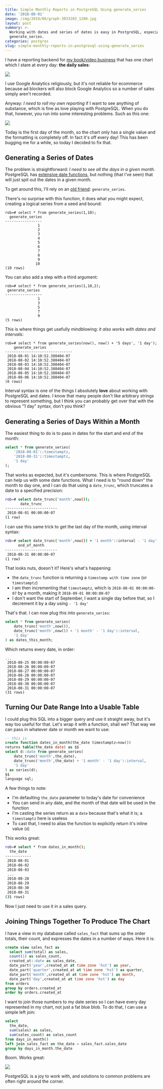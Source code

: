```yaml
---
title: Simple Monthly Reports in PostgreSQL Using generate_series
date: '2018-08-01'
image: /img/2018/08/graph-3033203_1280.jpg
layout: post
summary: >-
  Working with dates and series of dates is easy in PostgreSQL, especially using
  generate_series.
categories: postgres
slug: simple-monthly-reports-in-postgresql-using-generate_series
---
```


I have a reporting backend for [my book/video business](https://bigmachine.io) that has one chart which I stare at every day: **the daily sales**:

![](https://blog.bigmachine.io/img/screenshot_929.jpg)

I use Google Analytics religiously, but it's not reliable for ecommerce because ad blockers will also block Google Analytics so a number of sales simply aren't recorded.

Anyway: _I need to roll my own reporting_ if I want to see anything of substance, which is fine as love playing with PostgreSQL. When you do that, however, you run into some interesting problems. Such as this one:

![](https://blog.bigmachine.io/img/screenshot_930.jpg)

Today is the first day of the month, so the chart only has a single value and the formatting is completely off. In fact it's off every day! This has been bugging me for a while, so today I decided to fix that.

## Generating a Series of Dates

The problem is straightforward: _I need to see all the days in a given month_. PostgreSQL has [extensive date functions](https://www.postgresql.org/docs/10/static/functions-datetime.html), but nothing (that I've seen) that will just spit out the dates in a given month.

To get around this, I'll rely on an [old friend](https://www.postgresql.org/docs/10/static/functions-srf.html): `generate_series`.

There's no surprise with this function, it does what you might expect, creating a logical series from a seed and bound:

```
rob=# select * from generate_series(1,10);
  generate_series
-----------------
               1
               2
               3
               4
               5
               6
               7
               8
               9
              10
(10 rows)
```

You can also add a step with a third argument:

```
rob=# select * from generate_series(1,10,2);
 generate_series
-----------------
               1
               3
               5
               7
               9
(5 rows)
```

This is where things get usefully mindblowing: _it also works with dates and intervals_:

```
rob=# select * from generate_series(now(), now() + '5 days', '1 day');
    generate_series
-------------------------------
 2018-08-01 14:10:52.380404-07
 2018-08-02 14:10:52.380404-07
 2018-08-03 14:10:52.380404-07
 2018-08-04 14:10:52.380404-07
 2018-08-05 14:10:52.380404-07
 2018-08-06 14:10:52.380404-07
(6 rows)
```

Interval syntax is one of the things I absolutely **love** about working with PostgreSQL and dates. I know that many people don't like arbitrary strings to represent something, but I think you can probably get over that with the obvious "1 day" syntax, don't you think?

## Generating a Series of Days Within a Month

The easiest thing to do is to pass in dates for the start and end of the month:

```sql
select * from generate_series(
    '2018-08-01'::timestamptz,
    '2018-08-31'::timestamptz,
    '1 day'
);
```

That works as expected, but it's cumbersome. This is where PostgreSQL can help us with some date functions. What I need is to "round down" the month to day one, and I can do that using a `date_trunc`, which truncates a date to a specified precision:

```sh
rob=# select date_trunc('month',now());
       date_trunc
------------------------
 2018-08-01 00:00:00-07
(1 row)
```

I can use this same trick to get the last day of the month, using interval syntax:

```sh
rob=# select date_trunc('month',now()) + '1 month'::interval - '1 day'::interval as end_of_month;
      end_of_month
------------------------
 2018-08-31 00:00:00-07
(1 row)
```

That looks nuts, doesn't it? Here's what's happening:

- the `date_trunc` function is returning a `timestamp with time zone` (or `timestamptz`)
- I am then incrementing that `timestamptz`, which is `2018-08-01 00:00:00-07` by a month, making it `2018-09-01 00:00:00-07`
- I don't want the start of September, I want a single day before that, so I decrement it by a day using `- '1 day'`

That's that. I can now plug this into `generate_series`:

```sql
select * from generate_series(
    date_trunc('month',now()),
    date_trunc('month',now()) + '1 month' - '1 day'::interval,
    '1 day'
) as dates_this_month;
```

Which returns every date, in order:

```
...
 2018-08-25 00:00:00-07
 2018-08-26 00:00:00-07
 2018-08-27 00:00:00-07
 2018-08-28 00:00:00-07
 2018-08-29 00:00:00-07
 2018-08-30 00:00:00-07
 2018-08-31 00:00:00-07
(31 rows)
```

## Turning Our Date Range Into a Usable Table

I could plug this SQL into a bigger query and use it straight away, but it's way too useful for that. Let's wrap it with a function, shall we? That way we can pass in whatever date or month we want to use:

```sql
-- this is
create function dates_in_month(the_date timestamptz=now())
returns table(the_date date) as $$
select d::date from generate_series(
    date_trunc('month',the_date),
    date_trunc('month',the_date) + '1 month' - '1 day'::interval,
    '1 day'
) as series(d);
$$
language sql;
```

A few things to note:

- I'm defaulting `the_date` parameter to today's date for convenience
- You can send in any date, and the month of that date will be used in the function
- I'm casting the series return as a `date` because that's what it is; a `timestamptz` here is useless
- To cast that, I need to alias the function to explicitly return it's inline value (`d`)

This works great:

```sh
rob=# select * from dates_in_month();
  the_date
------------
 2018-08-01
 2018-08-02
 2018-08-03
 ...
 2018-08-28
 2018-08-29
 2018-08-30
 2018-08-31
(31 rows)
```

Now I just need to use it in a sales query.

## Joining Things Together To Produce The Chart

I have a view in my database called `sales_fact` that sums up the order totals, their count, and expresses the dates in a number of ways. Here it is:

```sql
create view sales_fact as
  select sum(total) as sales,
  count(1) as sales_count,
  created_at::date as sales_date,
  date_part('year',created_at at time zone 'hst') as year,
  date_part('quarter',created_at at time zone 'hst') as quarter,
  date_part('month',created_at at time zone 'hst') as month,
  date_part('day',created_at at time zone 'hst') as day
from orders
group by orders.created_at
order by orders.created_at
```

I want to join those numbers to my date series so I can have every day represented in my chart, not just a fat blue blob. To do that, I can use a simple left join:

```sql
select
  the_date,
  sum(sales) as sales,
  sum(sales_count) as sales_count
from days_in_month()
left join sales_fact on the_date = sales_fact.sales_date
group by days_in_month.the_date
```

Boom. Works great:

![](https://blog.bigmachine.io/img/screenshot_931.jpg)

PostgreSQL is a joy to work with, and solutions to common problems are often right around the corner.
